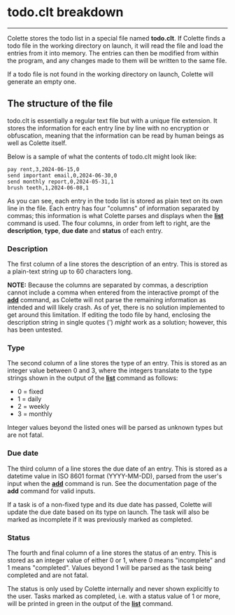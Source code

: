 # todo.clt breakdown

---

Colette stores the todo list in a special file named **todo.clt**. If Colette finds a todo file in the working directory on launch, it will read the file and load the entries from it into memory. The entries can then be modified from within the program, and any changes made to them will be written to the same file.

If a todo file is not found in the working directory on launch, Colette will generate an empty one.

## The structure of the file

todo.clt is essentially a regular text file but with a unique file extension. It stores the information for each entry line by line with no encryption or obfuscation, meaning that the information can be read by human beings as well as Colette itself.

Below is a sample of what the contents of todo.clt might look like:

```
pay rent,3,2024-06-15,0
send important email,0,2024-06-30,0
send monthly report,0,2024-05-31,1
brush teeth,1,2024-06-08,1
```

As you can see, each entry in the todo list is stored as plain text on its own line in the file. Each entry has four "columns" of information separated by commas; this information is what Colette parses and displays when the **[list](../cmd/list.md)** command is used. The four columns, in order from left to right, are the **description**, **type**, **due date** and **status** of each entry.

### Description

The first column of a line stores the description of an entry. This is stored as a plain-text string up to 60 characters long.

**NOTE:** Because the columns are separated by commas, a description cannot include a comma when entered from the interactive prompt of the **[add](../cmd/add.md)** command, as Colette will not parse the remaining information as intended and will likely crash. As of yet, there is no solution implemented to get around this limitation. If editing the todo file by hand, enclosing the description string in single quotes (') *might* work as a solution; however, this has been untested.

### Type

The second column of a line stores the type of an entry. This is stored as an integer value between 0 and 3, where the integers translate to the type strings shown in the output of the **[list](../cmd/list.md)** command as follows:

- 0 = fixed
- 1 = daily
- 2 = weekly
- 3 = monthly

Integer values beyond the listed ones will be parsed as unknown types but are not fatal.

### Due date

The third column of a line stores the due date of an entry. This is stored as a datetime value in ISO 8601 format (YYYY-MM-DD), parsed from the user's input when the **[add](../cmd/add.md)** command is run. See the documentation page of the **add** command for valid inputs.

If a task is of a non-fixed type and its due date has passed, Colette will update the due date based on its type on launch. The task will also be marked as incomplete if it was previously marked as completed.

### Status

The fourth and final column of a line stores the status of an entry. This is stored as an integer value of either 0 or 1, where 0 means "incomplete" and 1 means "completed". Values beyond 1 will be parsed as the task being completed and are not fatal.

The status is only used by Colette internally and never shown explicitly to the user. Tasks marked as completed, i.e. with a status value of 1 or more, will be printed in green in the output of the **[list](../cmd/list.md)** command.